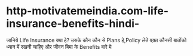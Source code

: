 # http-motivatemeindia.com-life-insurance-benefits-hindi-
जानिये Life Insurance क्या हे? उसके कौन कौन से Plans हे,Policy लेते वक़्त कौनसी बातोंको ध्यान में रखनी चाहिए और जीवन बिमा के Benefits बारे मे
